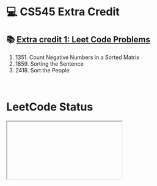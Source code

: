 <h1>💻 CS545 Extra Credit</h1>
<h2>📚 <a href="https://usfca.instructure.com/courses/1611772/assignments/7291128">Extra credit 1: Leet Code Problems</a></h2>
<ol>
  <li>1351. Count Negative Numbers in a Sorted Matrix</li>
  <li>1859. Sorting the Sentence</li>
  <li>2418. Sort the People</li>
</ol>
<br/>

<h1>LeetCode Status</h1>
<iframe>
![LeetCode Stats](https://leetcard.jacoblin.cool/soninhwa94?theme=light&font=Exo%202)
</iframe>

